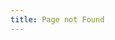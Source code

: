 ```yaml
---
title: Page not Found 
---
```


<script type="text/javascript">
window.location.href="http://docs.cloudfoundry.com/";
</script>